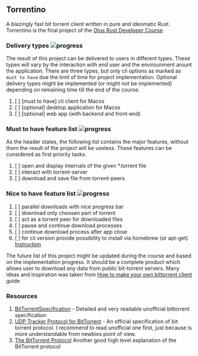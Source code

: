 ## Torrentino


A blazingly fast bit torrent client written in pure and ideomatic Rust. Torrentino is the final project of the 
[Otus Rust Developer Course](https://otus.ru/lessons/rust-developer/).


### Delivery types ![progress](https://progress-bar.dev/0/?scale=3&width=120&color=babaca&suffix=%20of%203)

The result of this project can be delivered to users in different types. These types will vary by the interaction
with end user and the envirounment arount the application. There are three types, but only cli options as marked as
`must to have` due the limit of time for project implementation. Optional delivery types might be implemented (or
might not be implemented) depending on remaining time till the end of the course.

1. [ ] [must to have] cli client for Macos
1. [ ] [optional] desktop application for Macos
1. [ ] [optional] web app (with backend and front-end)

### Must to have feature list ![progress](https://progress-bar.dev/0/?scale=3&width=120&color=babaca&suffix=%20of%203)

As the header states, the following list contains the major features, without them the result of the
project will be useless. These features can be considered as first priority tasks.

1. [ ] open and display internals of the given *.torrent file 
1. [ ] interact with torrent-server
1. [ ] download and save file from torrent-peers

### Nice to have feature list ![progress](https://progress-bar.dev/0/?scale=6&width=120&color=babaca&suffix=%20of%206)

1. [ ] parallel downloads with nice progress bar
1. [ ] download only choosen part of torrent
1. [ ] act as a torrent peer for downloaded files
1. [ ] pause and continue download processes
1. [ ] continue download process after app close
1. [ ] for cli version provide possibility to install via homebrew (or apt-get) [Instruction](https://docs.brew.sh/Adding-Software-to-Homebrew#casks)

The future list of this project might be updated during the course and based on the implementation progress. It should be
 a complete product which allows user to download any data from public bit-torrent servers. Many ideas and inspiration was 
 taken from [How to make your own bittorrent client](https://allenkim67.github.io/programming/2016/05/04/how-to-make-your-own-bittorrent-client.html#opening-the-torrent-file) guide

### Resources

1. [BitTorrentSpecification](https://wiki.theory.org/BitTorrentSpecification) - Detailed and very readable unofficial
bittorrent specification
1. [UDP Tracker Protocol for BitTorrent](http://www.bittorrent.org/beps/bep_0015.html) - An official specification of
bit torrent protocol. I recommend to read unofficial one first, just because is more understandable from newbies
point of view.
1. [The BitTorrent Protocol](https://www.morehawes.co.uk/old-guides/the-bittorrent-protocol) Another good high level explanation of the BitTorrent protocol
